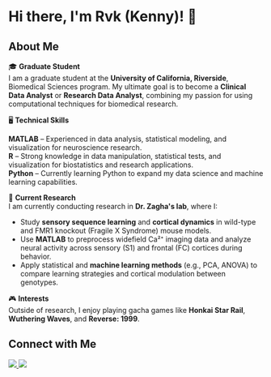 # Hi there, I'm Rvk (Kenny)! 👋  

## About Me  
🎓 **Graduate Student**  
I am a graduate student at the **University of California, Riverside**, Biomedical Sciences program. My ultimate goal is to become a **Clinical Data Analyst** or **Research Data Analyst**, combining my passion for using computational techniques for biomedical research.  

🖥 **Technical Skills**  

**MATLAB** – Experienced in data analysis, statistical modeling, and visualization for neuroscience research.  
**R** – Strong knowledge in data manipulation, statistical tests, and visualization for biostatistics and research applications.  
**Python** – Currently learning Python to expand my data science and machine learning capabilities.  

🔬 **Current Research**  
I am currently conducting research in **Dr. Zagha's lab**, where I:  
- Study **sensory sequence learning** and **cortical dynamics** in wild-type and FMR1 knockout (Fragile X Syndrome) mouse models.
- Use **MATLAB** to preprocess widefield Ca²⁺ imaging data and analyze neural activity across sensory (S1) and frontal (FC) cortices during behavior.
- Apply statistical and **machine learning methods** (e.g., PCA, ANOVA) to compare learning strategies and cortical modulation between genotypes.

🎮 **Interests**  
Outside of research, I enjoy playing gacha games like **Honkai Star Rail**, **Wuthering Waves**, and **Reverse: 1999**.  

## Connect with Me  
<a href="mailto:rvkcardona@gmail.com"> <img src="https://img.shields.io/badge/Email-rvkcardonagmail.com-D14836?logo=gmail&logoColor=white"> 
<a href="https://www.linkedin.com/in/rvkcardona/"> <img src="https://img.shields.io/badge/LinkedIn-0077B5?logo=linkedin&logoColor=white">
